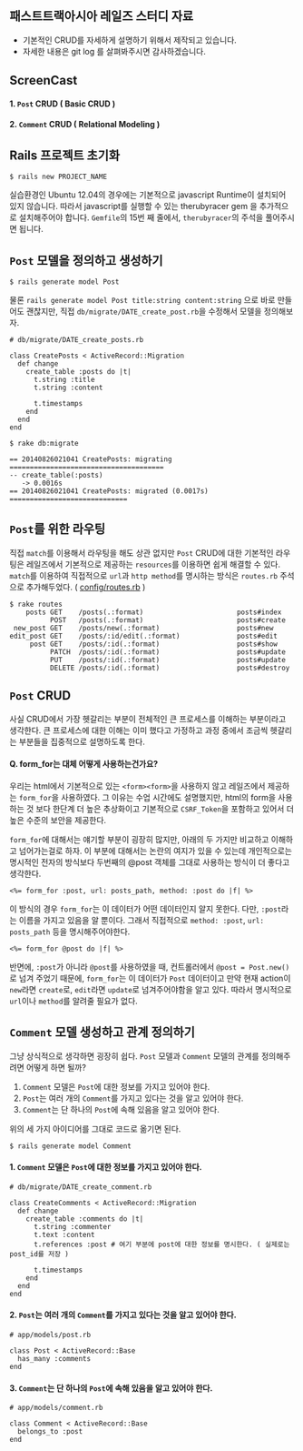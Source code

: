 패스트트랙아시아 레일즈 스터디 자료
---

* 기본적인 CRUD를 자세하게 설명하기 위해서 제작되고 있습니다.
* 자세한 내용은 git log 를 살펴봐주시면 감사하겠습니다.

ScreenCast
---
#### 1. `Post` CRUD ( Basic CRUD )
#### 2. `Comment` CRUD ( Relational Modeling )

Rails 프로젝트 초기화
---
```
$ rails new PROJECT_NAME
```

실습환경인 Ubuntu 12.04의 경우에는 기본적으로 javascript Runtime이 설치되어 있지 않습니다.
따라서 javascript를 실행할 수 있는 therubyracer gem 을 추가적으로 설치해주어야 합니다.
`Gemfile`의 15번 째 줄에서, `therubyracer`의 주석을 풀어주시면 됩니다.

`Post` 모델을 정의하고 생성하기
---
```
$ rails generate model Post
```

물론 `rails generate model Post title:string content:string` 으로 바로 만들어도 괜찮지만,
직접 `db/migrate/DATE_create_post.rb`을 수정해서 모델을 정의해보자.

```
# db/migrate/DATE_create_posts.rb

class CreatePosts < ActiveRecord::Migration
  def change
    create_table :posts do |t|
      t.string :title
      t.string :content

      t.timestamps
    end
  end
end
```

```
$ rake db:migrate

== 20140826021041 CreatePosts: migrating ======================================
-- create_table(:posts)
   -> 0.0016s
== 20140826021041 CreatePosts: migrated (0.0017s) =============================
```

`Post`를 위한 라우팅
---
직접 `match`를 이용해서 라우팅을 해도 상관 없지만 `Post` CRUD에 대한 기본적인 라우팅은 레일즈에서
기본적으로 제공하는 `resources`를 이용하면 쉽게 해결할 수 있다.
`match`를 이용하여 직접적으로 `url`과 `http method`를 명시하는 방식은 `routes.rb` 주석으로 추가해두었다.
( [config/routes.rb](https://github.com/dobestan/rails_fasttrackasia/blob/master/config/routes.rb) )

```
$ rake routes
    posts GET    /posts(.:format)                       posts#index
          POST   /posts(.:format)                       posts#create
 new_post GET    /posts/new(.:format)                   posts#new
edit_post GET    /posts/:id/edit(.:format)              posts#edit
     post GET    /posts/:id(.:format)                   posts#show
          PATCH  /posts/:id(.:format)                   posts#update
          PUT    /posts/:id(.:format)                   posts#update
          DELETE /posts/:id(.:format)                   posts#destroy
```

`Post` CRUD
---
사실 CRUD에서 가장 헷갈리는 부분이 전체적인 큰 프로세스를 이해하는 부분이라고 생각한다.
큰 프로세스에 대한 이해는 이미 했다고 가정하고 과정 중에서 조금씩 헷갈리는 부분들을 집중적으로
설명하도록 한다.


#### Q. form_for는 대체 어떻게 사용하는건가요?
우리는 html에서 기본적으로 있는 `<form><form>`을 사용하지 않고 레일즈에서 제공하는 `form_for`을 사용하였다.
그 이유는 수업 시간에도 설명했지만, html의 form을 사용하는 것 보다 한단계 더 높은 추상화이고 기본적으로
`CSRF_Token`을 포함하고 있어서 더 높은 수준의 보안을 제공한다.

`form_for`에 대해서는 얘기할 부분이 굉장히 많지만, 아래의 두 가지만 비교하고 이해하고 넘어가는걸로 하자.
이 부분에 대해서는 논란의 여지가 있을 수 있는데 개인적으로는 명시적인 전자의 방식보다
두번째의 @post 객체를 그대로 사용하는 방식이 더 좋다고 생각한다.

```
<%= form_for :post, url: posts_path, method: :post do |f| %>
```

이 방식의 경우 `form_for`는 이 데이터가 어떤 데이터인지 알지 못한다.
다만, `:post`라는 이름을 가지고 있음을 알 뿐이다.
그래서 직접적으로 `method: :post`, `url: posts_path` 등을 명시해주어야한다.

```
<%= form_for @post do |f| %>
```

반면에, `:post`가 아니라 `@post`를 사용하였을 때, 컨트롤러에서 `@post = Post.new()`로 넘겨 주었기 때문에,
`form_for`는 이 데이터가 `Post` 데이터이고 만약 현재 action이 `new`라면 `create`로,
`edit`라면 `update`로 넘겨주어야함을 알고 있다. 따라서 명시적으로 `url`이나 `method`를 알려줄 필요가 없다.


`Comment` 모델 생성하고 관계 정의하기
---
그냥 상식적으로 생각하면 굉장히 쉽다. `Post` 모델과 `Comment` 모델의 관계를 정의해주려면 어떻게 하면 될까?

1. `Comment` 모델은 `Post`에 대한 정보를 가지고 있어야 한다.
2. `Post`는 여러 개의 `Comment`를 가지고 있다는 것을 알고 있어야 한다.
3. `Comment`는 단 하나의 `Post`에 속해 있음을 알고 있어야 한다.

위의 세 가지 아이디어를 그대로 코드로 옮기면 된다.

```
$ rails generate model Comment
```

#### 1. `Comment` 모델은 `Post`에 대한 정보를 가지고 있어야 한다.
```
# db/migrate/DATE_create_comment.rb

class CreateComments < ActiveRecord::Migration
  def change
    create_table :comments do |t|
      t.string :commenter
      t.text :content
      t.references :post # 여기 부분에 post에 대한 정보를 명시한다. ( 실제로는 post_id를 저장 )

      t.timestamps
    end
  end
end
```

#### 2. `Post`는 여러 개의 `Comment`를 가지고 있다는 것을 알고 있어야 한다.
```
# app/models/post.rb

class Post < ActiveRecord::Base
  has_many :comments
end
```

#### 3. `Comment`는 단 하나의 `Post`에 속해 있음을 알고 있어야 한다.
```
# app/models/comment.rb

class Comment < ActiveRecord::Base
  belongs_to :post
end
```
